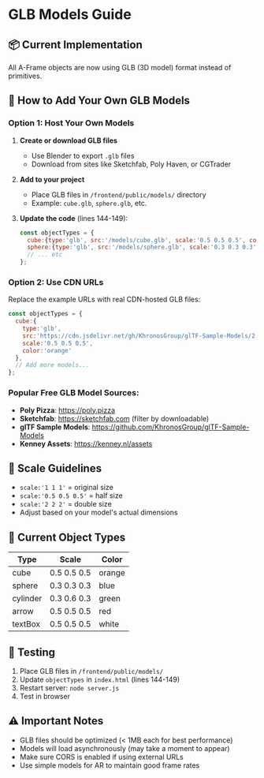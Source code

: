 # GLB Models Guide


## 📦 Current Implementation

All A-Frame objects are now using GLB (3D model) format instead of primitives.

## 🔧 How to Add Your Own GLB Models

### Option 1: Host Your Own Models

1. **Create or download GLB files**
   - Use Blender to export `.glb` files
   - Download from sites like Sketchfab, Poly Haven, or CGTrader

2. **Add to your project**
   - Place GLB files in `/frontend/public/models/` directory
   - Example: `cube.glb`, `sphere.glb`, etc.

3. **Update the code** (lines 144-149):
   ```javascript
   const objectTypes = {
     cube:{type:'glb', src:'/models/cube.glb', scale:'0.5 0.5 0.5', color:'orange'},
     sphere:{type:'glb', src:'/models/sphere.glb', scale:'0.3 0.3 0.3', color:'blue'},
     // ... etc
   };
   ```

### Option 2: Use CDN URLs

Replace the example URLs with real CDN-hosted GLB files:

```javascript
const objectTypes = {
  cube:{
    type:'glb', 
    src:'https://cdn.jsdelivr.net/gh/KhronosGroup/glTF-Sample-Models/2.0/Box/glTF-Binary/Box.glb',
    scale:'0.5 0.5 0.5',
    color:'orange'
  },
  // Add more models...
};
```

### Popular Free GLB Model Sources:

- **Poly Pizza**: https://poly.pizza
- **Sketchfab**: https://sketchfab.com (filter by downloadable)
- **glTF Sample Models**: https://github.com/KhronosGroup/glTF-Sample-Models
- **Kenney Assets**: https://kenney.nl/assets

## 📐 Scale Guidelines

- `scale:'1 1 1'` = original size
- `scale:'0.5 0.5 0.5'` = half size
- `scale:'2 2 2'` = double size
- Adjust based on your model's actual dimensions

## 🎨 Current Object Types

| Type | Scale | Color |
|------|-------|-------|
| cube | 0.5 0.5 0.5 | orange |
| sphere | 0.3 0.3 0.3 | blue |
| cylinder | 0.3 0.6 0.3 | green |
| arrow | 0.5 0.5 0.5 | red |
| textBox | 0.5 0.5 0.5 | white |

## 🚀 Testing

1. Place GLB files in `/frontend/public/models/`
2. Update `objectTypes` in `index.html` (lines 144-149)
3. Restart server: `node server.js`
4. Test in browser

## ⚠️ Important Notes

- GLB files should be optimized (< 1MB each for best performance)
- Models will load asynchronously (may take a moment to appear)
- Make sure CORS is enabled if using external URLs
- Use simple models for AR to maintain good frame rates


